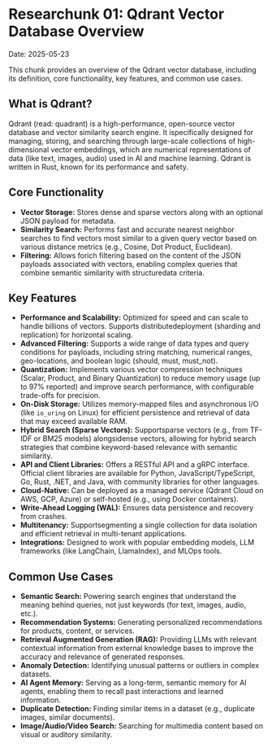 # Researchunk 01: Qdrant Vector Database Overview

Date: 2025-05-23

This chunk provides an overview of the Qdrant vector database, including its definition, core functionality, key features, and common use cases.

## What is Qdrant?

Qdrant (read: quadrant) is a high-performance, open-source vector database and vector similarity search engine. It ispecifically designed for managing, storing, and searching through large-scale collections of high-dimensional vector embeddings, which are numerical representations of data (like text, images, audio) used in AI and machine learning. Qdrant is written in Rust, known for its performance and safety.

## Core Functionality

*   **Vector Storage:** Stores dense and sparse vectors along with an optional JSON payload for metadata.
*   **Similarity Search:** Performs fast and accurate nearest neighbor searches to find vectors most similar to a given query vector based on various distance metrics (e.g., Cosine, Dot Product, Euclidean).
*   **Filtering:** Allows forich filtering based on the content of the JSON payloads associated with vectors, enabling complex queries that combine semantic similarity with structuredata criteria.

## Key Features

*   **Performance and Scalability:** Optimized for speed and can scale to handle billions of vectors. Supports distributedeployment (sharding and replication) for horizontal scaling.
*   **Advanced Filtering:** Supports a wide range of data types and query conditions for payloads, including string matching, numerical ranges, geo-locations, and boolean logic (should, must, must_not).
*   **Quantization:** Implements various vector compression techniques (Scalar, Product, and Binary Quantization) to reduce memory usage (up to 97% reported) and improve search performance, with configurable trade-offs for precision.
*   **On-Disk Storage:** Utilizes memory-mapped files and asynchronous I/O (like `io_uring` on Linux) for efficient persistence and retrieval of data that may exceed available RAM.
*   **Hybrid Search (Sparse Vectors):** Supportsparse vectors (e.g., from TF-IDF or BM25 models) alongsidense vectors, allowing for hybrid search strategies that combine keyword-based relevance with semantic similarity.
*   **API and Client Libraries:** Offers a RESTful API and a gRPC interface. Official client libraries are available for Python, JavaScript/TypeScript, Go, Rust, .NET, and Java, with community libraries for other languages.
*   **Cloud-Native:** Can be deployed as a managed service (Qdrant Cloud on AWS, GCP, Azure) or self-hosted (e.g., using Docker containers).
*   **Write-Ahead Logging (WAL):** Ensures data persistence and recovery from crashes.
*   **Multitenancy:** Supportsegmenting a single collection for data isolation and efficient retrieval in multi-tenant applications.
*   **Integrations:** Designed to work with popular embedding models, LLM frameworks (like LangChain, LlamaIndex), and MLOps tools.

## Common Use Cases

*   **Semantic Search:** Powering search engines that understand the meaning behind queries, not just keywords (for text, images, audio, etc.).
*   **Recommendation Systems:** Generating personalized recommendations for products, content, or services.
*   **Retrieval Augmented Generation (RAG):** Providing LLMs with relevant contextual information from external knowledge bases to improve the accuracy and relevance of generated responses.
*   **Anomaly Detection:** Identifying unusual patterns or outliers in complex datasets.
*   **AI Agent Memory:** Serving as a long-term, semantic memory for AI agents, enabling them to recall past interactions and learned information.
*   **Duplicate Detection:** Finding similar items in a dataset (e.g., duplicate images, similar documents).
*   **Image/Audio/Video Search:** Searching for multimedia content based on visual or auditory similarity.
